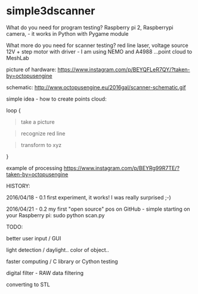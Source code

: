 # simple3dscanner
What do you need for program testing? 
Raspberry pi 2, Raspberrypi camera, - it works in Python with Pygame module

What more do you need for scanner testing?
red line laser, voltage source 12V + step motor with driver - I am using NEMO and A4988
...point cloud to MeshLab

picture of hardware:
https://www.instagram.com/p/BEYQFLeR7QY/?taken-by=octopusengine

schematic:
http://www.octopusengine.eu/2016gal/scanner-schematic.gif


simple idea - how to create points cloud:

loop {

  > take a picture 

  > recognize red line

  > transform to xyz
  
  }

 example of processing
  https://www.instagram.com/p/BEYRg99R7TE/?taken-by=octopusengine


HISTORY: 

 2016/04/18 - 0.1 first experiment, it works! I was really surprised ;-)

 2016/04/21 - 0.2 my first "open source" pos on GitHub - simple starting on your Raspberry pi: sudo python scan.py

TODO:

 better user input / GUI
 
 light detection / daylight.. color of object..
 
 faster computing / C library or Cython testing
 
 digital filter - RAW data filtering
 
 converting to STL
 
  
